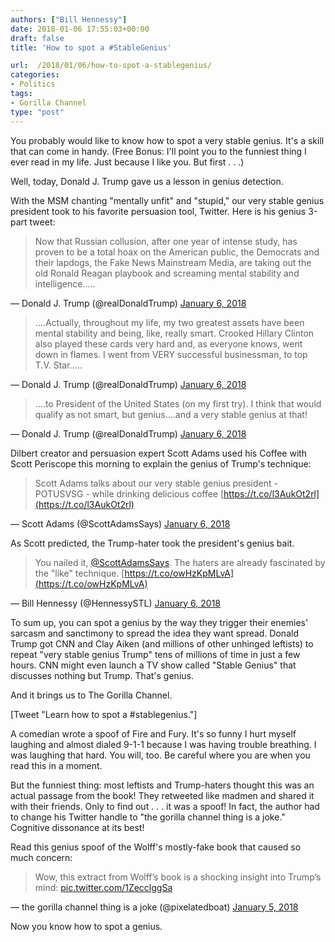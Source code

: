 ```yaml
---
authors: ["Bill Hennessy"]
date: 2018-01-06 17:55:03+00:00
draft: false
title: 'How to spot a #StableGenius'

url:  /2018/01/06/how-to-spot-a-stablegenius/
categories:
- Politics
tags:
- Gorilla Channel
type: "post"
---
```


You probably would like to know how to spot a very stable genius. It's a skill that can come in handy. (Free Bonus: I'll point you to the funniest thing I ever read in my life. Just because I like you. But first . . .)

Well, today, Donald J. Trump gave us a lesson in genius detection.

With the MSM chanting "mentally unfit" and "stupid," our very stable genius president took to his favorite persuasion tool, Twitter. Here is his genius 3-part tweet:



> 

> 
> Now that Russian collusion, after one year of intense study, has proven to be a total hoax on the American public, the Democrats and their lapdogs, the Fake News Mainstream Media, are taking out the old Ronald Reagan playbook and screaming mental stability and intelligence.....
> 
> 
— Donald J. Trump (@realDonaldTrump) [January 6, 2018](https://twitter.com/realDonaldTrump/status/949616329463615489?ref_src=twsrc%5Etfw)







> 

> 
> ....Actually, throughout my life, my two greatest assets have been mental stability and being, like, really smart. Crooked Hillary Clinton also played these cards very hard and, as everyone knows, went down in flames. I went from VERY successful businessman, to top T.V. Star.....
> 
> 
— Donald J. Trump (@realDonaldTrump) [January 6, 2018](https://twitter.com/realDonaldTrump/status/949618475877765120?ref_src=twsrc%5Etfw)







> 

> 
> ....to President of the United States (on my first try). I think that would qualify as not smart, but genius....and a very stable genius at that!
> 
> 
— Donald J. Trump (@realDonaldTrump) [January 6, 2018](https://twitter.com/realDonaldTrump/status/949619270631256064?ref_src=twsrc%5Etfw)





Dilbert creator and persuasion expert Scott Adams used his Coffee with Scott Periscope this morning to explain the genius of Trump's technique:



> 

> 
> Scott Adams talks about our very stable genius president - POTUSVSG - while drinking delicious coffee [https://t.co/l3AukOt2rl](https://t.co/l3AukOt2rl)
> 
> 
— Scott Adams (@ScottAdamsSays) [January 6, 2018](https://twitter.com/ScottAdamsSays/status/949670034611163136?ref_src=twsrc%5Etfw)





As Scott predicted, the Trump-hater took the president's genius bait.



> 

> 
> You nailed it, [@ScottAdamsSays](https://twitter.com/ScottAdamsSays?ref_src=twsrc%5Etfw). The haters are already fascinated by the "like" technique. [https://t.co/owHzKpMLvA](https://t.co/owHzKpMLvA)
> 
> 
— Bill Hennessy (@HennessySTL) [January 6, 2018](https://twitter.com/HennessySTL/status/949677985141067776?ref_src=twsrc%5Etfw)





To sum up, you can spot a genius by the way they trigger their enemies' sarcasm and sanctimony to spread the idea they want spread. Donald Trump got CNN and Clay Aiken (and millions of other unhinged leftists) to repeat "very stable genius Trump" tens of millions of time in just a few hours. CNN might even launch a TV show called "Stable Genius" that discusses nothing but Trump. That's genius.

And it brings us to The Gorilla Channel.

[Tweet "Learn how to spot a #stablegenius."]

A comedian wrote a spoof of Fire and Fury. It's so funny I hurt myself laughing and almost dialed 9-1-1 because I was having trouble breathing. I was laughing that hard. You will, too. Be careful where you are when you read this in a moment.

But the funniest thing: most leftists and Trump-haters thought this was an actual passage from the book! They retweeted like madmen and shared it with their friends. Only to find out . . . it was a spoof! In fact, the author had to change his Twitter handle to "the gorilla channel thing is a joke." Cognitive dissonance at its best!

Read this genius spoof of the Wolff's mostly-fake book that caused so much concern:



> 

> 
> Wow, this extract from Wolff’s book is a shocking insight into Trump’s mind: [pic.twitter.com/1ZecclggSa](https://t.co/1ZecclggSa)
> 
> 
— the gorilla channel thing is a joke (@pixelatedboat) [January 5, 2018](https://twitter.com/pixelatedboat/status/949100087350710272?ref_src=twsrc%5Etfw)





Now you know how to spot a genius.

